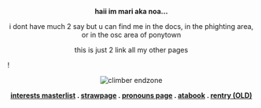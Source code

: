 **<p align="center"> haii im mari aka noa... </p>**

<p align="center">i dont have much 2 say but u can find me in the docs, in the phighting area, or in the osc area of ponytown</p>

<p align="center">this is just 2 link all my other pages</p>

!<p align="center">![climber endzone](https://i.pinimg.com/originals/8a/18/58/8a18583b74e5fb18aa16e7e8c233a2c7.png)</p>

**<p align="center">[interests masterlist](https://rentry.co/broker-phighting)  .  [strawpage](https://meowfulofchocolate.straw.page) . [pronouns page](https://en.pronouns.page/@jack_fkennedy) . [atabook](https://absentminded.atabook.org/?page=1) . [rentry (OLD)](https://rentry.co/princessclover)</p>**
